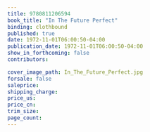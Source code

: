 ```yaml
---
title: 9780811206594
book_title: "In The Future Perfect"
binding: clothbound
published: true
date: 1972-11-01T06:00:50-04:00
publication_date: 1972-11-01T06:00:50-04:00
show_in_forthcoming: false
contributors:

cover_image_path: In_The_Future_Perfect.jpg
forsale: false
saleprice:
shipping_charge:
price_us:
price_cn:
trim_size:
page_count:
---
```


